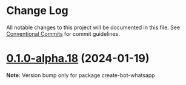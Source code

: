 # Change Log

All notable changes to this project will be documented in this file.
See [Conventional Commits](https://conventionalcommits.org) for commit guidelines.

# [0.1.0-alpha.18](https://github.com/codigoencasa/bot-whatsapp/compare/v0.1.0-alpha.0...v0.1.0-alpha.18) (2024-01-19)

**Note:** Version bump only for package create-bot-whatsapp
